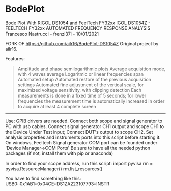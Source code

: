 # BodePlot
 Bode Plot With RIGOL DS1054 and FeelTech FY32xx
IGOL DS1054Z - FEELTECH FY32xx AUTOMATED FREQUENCY RESPONSE ANALYSIS
Francesco Nastrucci - frenzi37i - 10/01/2021

FORK OF https://github.com/ailr16/BodePlot-DS1054Z
Original project by ailr16.

Features: 
> 	Amplitude and phase semilogarithmic plots
>   Average acquisition mode, with 4 waves average
>	Logaritmic or linear frequencies span 
>	Automated setup
>	Automated restore of the previous acquisition settings
>	Automated fine adjustment of the vertical scale, for maximized voltage sensitivity, with clipping detection 
>   Each measurements is done in a fixed time of 5 seconds; for lower frequencies the measurement 
	time is automatically increased in order to acquire at least 4 complete screen

________________________________________________________________________________________________
Use: 
GPIB drivers are needed. 
Connect both scope and signal generator to PC with usb cables. 
Connect signal generator CH1 output and scope CH1 to the Device Under Test input; 
Connect DUT's output to scope CH2.
Set analysis properties and instruments ports into this script before starting it.
On windows, Feeltech Signal generator COM port can be founded under 'Device Manager->COM Ports'
Be sure to have all the needed python packages (if not, install them with pip or anaconda)

In order to find your scope address, run this script:
import pyvisa
rm = pyvisa.ResourceManager()
rm.list_resources()

You have to find something like this: 
USB0::0x1AB1::0x04CE::DS1ZA223107793::INSTR

